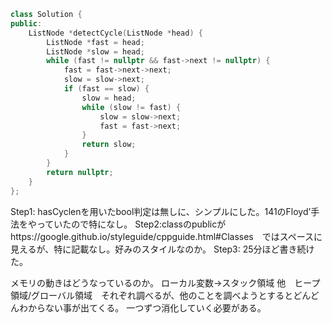 
```cpp
class Solution {
public:
    ListNode *detectCycle(ListNode *head) {
        ListNode *fast = head;
        ListNode *slow = head;
        while (fast != nullptr && fast->next != nullptr) {
            fast = fast->next->next;
            slow = slow->next;
            if (fast == slow) {
                slow = head;
                while (slow != fast) {
                    slow = slow->next;
                    fast = fast->next;
                }
                return slow;
            }
        }
        return nullptr;
    }
};

```
Step1: hasCyclenを用いたbool判定は無しに、シンプルにした。141のFloyd’手法をやっていたので特になし。
Step2:classのpublicがhttps://google.github.io/styleguide/cppguide.html#Classes　ではスペースに見えるが、特に記載なし。好みのスタイルなのか。
Step3: 25分ほど書き続けた。

メモリの動きはどうなっているのか。
ローカル変数→スタック領域
他　ヒープ領域/グローバル領域　それぞれ調べるが、他のことを調べようとするとどんどんわからない事が出てくる。
一つずつ消化していく必要がある。
